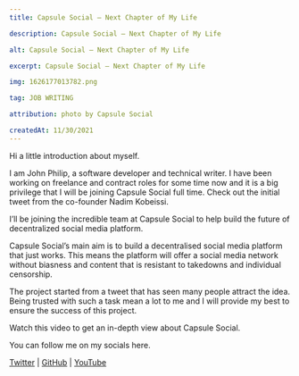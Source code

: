 ```yaml
---
title: Capsule Social — Next Chapter of My Life

description: Capsule Social — Next Chapter of My Life

alt: Capsule Social — Next Chapter of My Life

excerpt: Capsule Social — Next Chapter of My Life

img: 1626177013782.png

tag: JOB WRITING

attribution: photo by Capsule Social

createdAt: 11/30/2021
---
```


Hi a little introduction about myself.

I am John Philip, a software developer and technical writer. I have been working on freelance and contract roles for some time now and it is a big privilege that I will be joining Capsule Social full time.
Check out the initial tweet from the co-founder Nadim Kobeissi.

I’ll be joining the incredible team at Capsule Social to help build the future of decentralized social media platform.

Capsule Social’s main aim is to build a decentralised social media platform that just works. This means the platform will offer a social media network without biasness and content that is resistant to takedowns and individual censorship.

The project started from a tweet that has seen many people attract the idea.
Being trusted with such a task mean a lot to me and I will provide my best to ensure the success of this project.

Watch this video to get an in-depth view about Capsule Social.

You can follow me on my socials here.

[Twitter](https://twitter.com/amjohnphilip) | [GitHub](https://github.com/developerphilo) | [YouTube](https://www.youtube.com/channel/UCNCzNrpq0fHxFqQYCmbwAcA)
